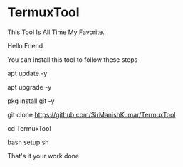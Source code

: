 # TermuxTool
This Tool Is All Time My Favorite.

Hello Friend

You can install this tool to follow these steps-

apt update -y

apt upgrade -y

pkg install git -y

git clone https://github.com/SirManishKumar/TermuxTool

cd TermuxTool

bash setup.sh

That's it your work done
